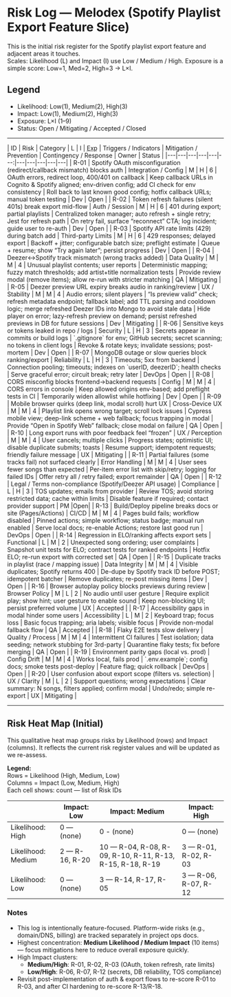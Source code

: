 # Risk Log — Melodex (Spotify Playlist Export Feature Slice)

This is the initial risk register for the Spotify playlist export feature and adjacent areas it touches.  
Scales: Likelihood (L) and Impact (I) use Low / Medium / High. Exposure is a simple score: Low=1, Med=2, High=3 → L×I.

## Legend
- Likelihood: Low(1), Medium(2), High(3)
- Impact: Low(1), Medium(2), High(3)
- Exposure: L×I (1–9)
- Status: Open / Mitigating / Accepted / Closed

---

<div class="risk-table" markdown="1">
| ID | Risk | Category | L | I | <abbr title="Exposure">Exp</abbr> | Triggers / Indicators | Mitigation / Prevention | Contingency / Response | Owner | Status |
|---|---|---|---|---|---:|---|---|---|---|---|
| R-01 | Spotify OAuth misconfiguration (redirect/callback mismatch) blocks auth | Integration / Config | M | H | 6 | OAuth errors, redirect loop, 400/401 on callback | Keep callback URLs in Cognito & Spotify aligned; env-driven config; add CI check for env consistency | Roll back to last known good config; hotfix callback URLs; manual token testing | Dev | <span class="pill open">Open</span> |
| R-02 | Token refresh failures (silent 401s) break export mid-flow | Auth / Session | M | H | 6 | 401 during export; partial playlists | Centralized token manager; auto refresh + single retry; Jest for refresh path | On retry fail, surface “reconnect” CTA; log incident; guide user to re-auth | Dev | <span class="pill open">Open</span> |
| R-03 | Spotify API rate limits (429) during batch add | Third-party Limits | M | H | 6 | 429 responses; delayed export | Backoff + jitter; configurable batch size; preflight estimate | Queue + resume; show “Try again later”; persist progress | Dev | <span class="pill open">Open</span> |
| R-04 | Deezer↔Spotify track mismatch (wrong tracks added) | Data Quality | M | M | 4 | Unusual playlist contents; user reports | Deterministic mapping; fuzzy match thresholds; add artist+title normalization tests | Provide review modal (remove items); allow re-run with stricter matching | QA | <span class="pill mitigating">Mitigating</span> |
| R-05 | Deezer preview URL expiry breaks audio in ranking/review | UX / Stability | M | M | 4 | Audio errors; silent players | “Is preview valid” check; refresh metadata endpoint; fallback label; add TTL parsing and cooldown logic; merge refreshed Deezer IDs into Mongo to avoid stale data | Hide player on error; lazy-refresh preview on demand; persist refreshed previews in DB for future sessions | Dev | <span class="pill mitigating">Mitigating</span> |
| R-06 | Sensitive keys or tokens leaked in repo / logs | Security | L | H | 3 | Secrets appear in commits or build logs | `.gitignore` for env; GitHub secrets; secret scanning; no tokens in client logs | Revoke & rotate keys; invalidate sessions; post-mortem | Dev | <span class="pill open">Open</span> |
| R-07 | MongoDB outage or slow queries block ranking/export | Reliability | L | H | 3 | Timeouts; 5xx from backend | Connection pooling; timeouts; indexes on `userID, deezerID`; health checks | Serve graceful error; circuit break; retry later | DevOps | <span class="pill open">Open</span> |
| R-08 | CORS misconfig blocks frontend→backend requests | Config | M | M | 4 | CORS errors in console | Keep allowed origins env-based; add preflight tests in CI | Temporarily widen allowlist while hotfixing | Dev | <span class="pill open">Open</span> |
| R-09 | Mobile browser quirks (deep link, modal scroll) hurt UX | Cross-Device UX | M | M | 4 | Playlist link opens wrong target; scroll lock issues | Cypress mobile view; deep-link scheme + web fallback; focus trapping in modal | Provide “Open in Spotify Web” fallback; close modal on failure | QA | <span class="pill open">Open</span> |
| R-10 | Long export runs with poor feedback feel “frozen” | UX / Perception | M | M | 4 | User cancels; multiple clicks | Progress states; optimistic UI; disable duplicate submits; toasts | Resume support; idempotent requests; friendly failure message | UX | <span class="pill mitigating">Mitigating</span> |
| R-11 | Partial failures (some tracks fail) not surfaced clearly | Error Handling | M | M | 4 | User sees fewer songs than expected | Per-item error list with skip/retry; logging for failed IDs | Offer retry all / retry failed; export remainder | QA | <span class="pill open">Open</span> |
| R-12 | Legal / Terms non-compliance (Spotify/Deezer API usage) | Compliance | L | H | 3 | TOS updates; emails from provider | Review TOS; avoid storing restricted data; cache within limits | Disable feature if required; contact provider support | PM |<span class="pill open">Open</span>|
| R-13 | Build/Deploy pipeline breaks docs or site (Pages/Actions) | CI/CD | M | M | 4 | Pages build fails; workflow disabled | Pinned actions; simple workflow; status badge; manual run enabled | Serve local docs; re-enable Actions; restore last good run | DevOps | <span class="pill open">Open</span> |
| R-14 | Regression in ELO/ranking affects export sets | Functional | L | M | 2 | Unexpected song ordering; user complaints | Snapshot unit tests for ELO; contract tests for ranked endpoints | Hotfix ELO; re-run export with corrected set | QA | <span class="pill open">Open</span> |
| R-15 | Duplicate tracks in playlist (race / mapping issue) | Data Integrity | M | M | 4 | Visible duplicates; Spotify returns 400 | De-dupe by Spotify track ID before POST; idempotent batcher | Remove duplicates; re-post missing items | Dev | <span class="pill open">Open</span> |
| R-16 | Browser autoplay policy blocks previews during review | Browser Policy | M | L | 2 | No audio until user gesture | Require explicit play; show hint; user gesture to enable sound | Keep non-blocking UI; persist preferred volume | UX | <span class="pill accepted">Accepted</span> |
| R-17 | Accessibility gaps in modal hinder some users | Accessibility | L | M | 2 | Keyboard trap; focus loss | Basic focus trapping; aria labels; visible focus | Provide non-modal fallback flow | QA | <span class="pill accepted">Accepted</span> |
| R-18 | Flaky E2E tests slow delivery | Quality / Process | M | M | 4 | Intermittent CI failures | Test isolation; data seeding; network stubbing for 3rd-party | Quarantine flaky tests; fix before merging | QA | <span class="pill open">Open</span> |
| R-19 | Environment parity gaps (local vs. prod) | Config Drift | M | M | 4 | Works local, fails prod | `.env.example`; config docs; smoke tests post-deploy | Feature flag; quick rollback | DevOps | <span class="pill open">Open</span> |
| R-20 | User confusion about export scope (filters vs. selection) | UX / Clarity | M | L | 2 | Support questions; wrong expectations | Clear summary: N songs, filters applied; confirm modal | Undo/redo; simple re-export | UX | <span class="pill mitigating">Mitigating</span> |
</div>

---

## Risk Heat Map (Initial)

This qualitative heat map groups risks by Likelihood (rows) and Impact (columns). It reflects the current risk register values and will be updated as we re-assess.

**Legend:**  
Rows = Likelihood (High, Medium, Low)  
Columns = Impact (Low, Medium, High)  
Each cell shows: count — list of Risk IDs

|                 | Impact: Low | Impact: Medium | Impact: High |
|-----------------|-------------|----------------|--------------|
| Likelihood: High | 0 — (none) | 0 - (none)    | 0 — (none)   |
| Likelihood: Medium | 2 — R-16, R-20 | 10 — R-04, R-08, R-09, R-10, R-11, R-13, R-15, R-18, R-19 | 3 — R-01, R-02, R-03 |
| Likelihood: Low | 0 — (none) | 3 — R-14, R-17, R-05 | 3 — R-06, R-07, R-12 |

### Notes
- This log is intentionally feature-focused. Platform-wide risks (e.g., domain/DNS, billing) are tracked separately in project ops docs.
- Highest concentration: **Medium Likelihood / Medium Impact** (10 items) — focus mitigations here to reduce overall exposure quickly.
- High Impact clusters:  
  - **Medium/High**: R-01, R-02, R-03 (OAuth, token refresh, rate limits)  
  - **Low/High**: R-06, R-07, R-12 (secrets, DB reliability, TOS compliance)
- Revisit post-implementation of auth & export flows to re-score R-01 to R-03, and after CI hardening to re-score R-13/R-18.


